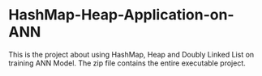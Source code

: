 # HashMap-Heap-Application-on-ANN
This is the project about using HashMap, Heap and Doubly Linked List on training ANN Model. The zip file contains the entire executable project.
